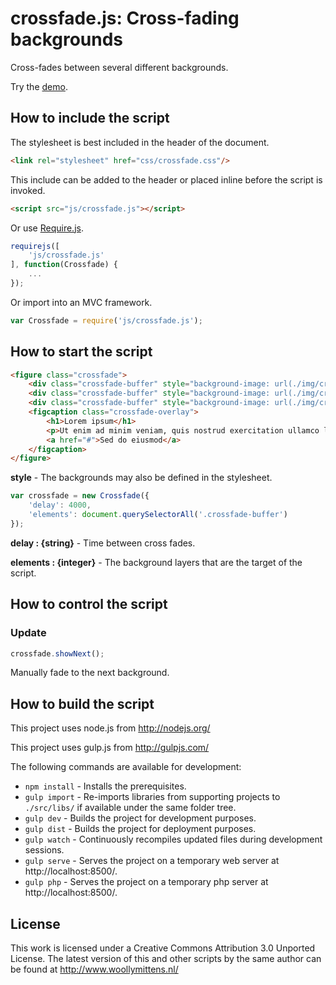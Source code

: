 # crossfade.js: Cross-fading backgrounds

Cross-fades between several different backgrounds.

Try the <a href="http://www.woollymittens.nl/default.php?url=useful-crossfade">demo</a>.

## How to include the script

The stylesheet is best included in the header of the document.

```html
<link rel="stylesheet" href="css/crossfade.css"/>
```

This include can be added to the header or placed inline before the script is invoked.

```html
<script src="js/crossfade.js"></script>
```

Or use [Require.js](https://requirejs.org/).

```js
requirejs([
	'js/crossfade.js'
], function(Crossfade) {
	...
});
```

Or import into an MVC framework.

```js
var Crossfade = require('js/crossfade.js');
```


## How to start the script

```html
<figure class="crossfade">
	<div class="crossfade-buffer" style="background-image: url(./img/crossfade-a.jpg);"></div>
	<div class="crossfade-buffer" style="background-image: url(./img/crossfade-b.jpg);"></div>
	<div class="crossfade-buffer" style="background-image: url(./img/crossfade-c.jpg);"></div>
	<figcaption class="crossfade-overlay">
		<h1>Lorem ipsum</h1>
		<p>Ut enim ad minim veniam, quis nostrud exercitation ullamco laboris nisi ut aliquip ex ea commodo consequat.</p>
		<a href="#">Sed do eiusmod</a>
	</figcaption>
</figure>
```


**style** - The backgrounds may also be defined in the stylesheet.

```javascript
var crossfade = new Crossfade({
	'delay': 4000,
	'elements': document.querySelectorAll('.crossfade-buffer')
});
```

**delay : {string}** - Time between cross fades.

**elements : {integer}** - The background layers that are the target of the script.

## How to control the script

### Update

```javascript
crossfade.showNext();
```

Manually fade to the next background.

## How to build the script

This project uses node.js from http://nodejs.org/

This project uses gulp.js from http://gulpjs.com/

The following commands are available for development:
+ `npm install` - Installs the prerequisites.
+ `gulp import` - Re-imports libraries from supporting projects to `./src/libs/` if available under the same folder tree.
+ `gulp dev` - Builds the project for development purposes.
+ `gulp dist` - Builds the project for deployment purposes.
+ `gulp watch` - Continuously recompiles updated files during development sessions.
+ `gulp serve` - Serves the project on a temporary web server at http://localhost:8500/.
+ `gulp php` - Serves the project on a temporary php server at http://localhost:8500/.

## License

This work is licensed under a Creative Commons Attribution 3.0 Unported License. The latest version of this and other scripts by the same author can be found at http://www.woollymittens.nl/
